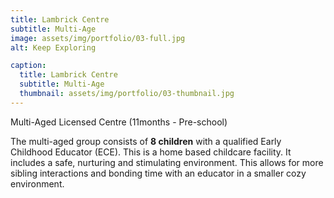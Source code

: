 ```yaml
---
title: Lambrick Centre
subtitle: Multi-Age
image: assets/img/portfolio/03-full.jpg
alt: Keep Exploring

caption:
  title: Lambrick Centre
  subtitle: Multi-Age
  thumbnail: assets/img/portfolio/03-thumbnail.jpg
---
```

Multi-Aged Licensed Centre (11months - Pre-school)

The multi-aged group consists of **8 children** with a qualified
Early Childhood Educator (ECE). This is a home based childcare
facility. It includes a safe, nurturing and stimulating environment.
This allows for more sibling interactions and bonding time with an
educator in a smaller cozy environment.